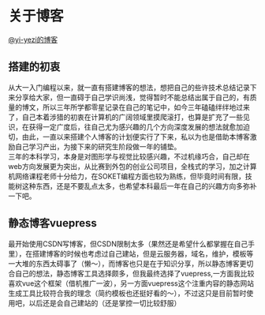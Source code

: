# 关于博客
[@yi-yezi的博客](https://yi-yezi.github.io/)

## 搭建的初衷

从大一入门编程以来，就一直有搭建博客的想法，想把自己的些许技术总结记录下来分享给大家，但一直碍于自己学识尚浅，觉得暂时不能总结出属于自己的，有质量的博文，所以三年所学都零星记录在自己的笔记中，如今三年磕磕绊绊地过来了，自己本着涉猎的初衷在计算机的广阔领域里摸爬滚打，也算是扩充了一些见识，在获得一定广度后，往自己尤为感兴趣的几个方向深度发展的想法就愈加迫切，由此，一直以来搭建个人博客的计划便实行了下来，私以为也是借助本博客激励自己学习产出，为接下来的研究生阶段做一年的铺垫。  
三年的本科学习，本身是对图形学与视觉比较感兴趣，不过机缘巧合，自己却在web方向发展更为突出，从比赛到外包的创业公司项目，全栈式的学习，加之计算机网络课程老师十分给力，在SOKET编程方面也较为熟练，但毕竟时间有限，技能树这种东西，还是不要乱点太多，也希望本科最后一年在自己的兴趣方向多弥补一下吧。
   
   
## 静态博客vuepress
最开始使用CSDN写博客，但CSDN限制太多（果然还是希望什么都掌握在自己手里），在搭建博客的时候也考虑过自己建站，但是云服务器，域名，维护，模板等一大堆的东西太碍事了（懒～），而博客也只是在于知识分享，所以静态博客更切合自己的想法，静态博客工具选择颇多，但我最终选择了vuepress,一方面我比较喜欢vue这个框架（借机推广一波），另一方面vuepress这个注重内容的静态网站生成工具比较符合我的理念（简约模板也还挺好看的～），不过这只是目前暂时使用吧，以后还是会自己建站的（还是掌控一切比较舒服）